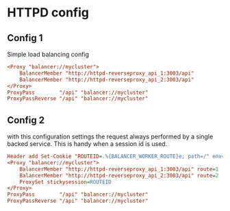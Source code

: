 # HTTPD config


## Config 1

Simple load balancing config

```ini
<Proxy "balancer://mycluster">
    BalancerMember "http://httpd-reverseproxy_api_1:3003/api"
    BalancerMember "http://httpd-reverseproxy_api_2:3003/api"
</Proxy>
ProxyPass        "/api" "balancer://mycluster"
ProxyPassReverse "/api" "balancer://mycluster"
```

## Config 2

with this configuration settings the request always performed by a single backed service. This is handy 
when a session id is used. 

```ini
Header add Set-Cookie "ROUTEID=.%{BALANCER_WORKER_ROUTE}e; path=/" env=BALANCER_ROUTE_CHANGED
<Proxy "balancer://mycluster">
    BalancerMember "http://httpd-reverseproxy_api_1:3003/api" route=1
    BalancerMember "http://httpd-reverseproxy_api_2:3003/api" route=2
    ProxySet stickysession=ROUTEID
</Proxy>
ProxyPass        "/api" "balancer://mycluster"
ProxyPassReverse "/api" "balancer://mycluster"
```

